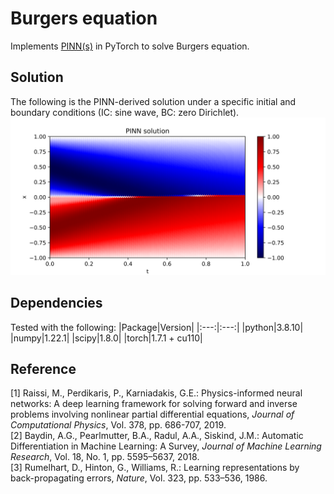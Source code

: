 # Burgers equation

Implements [PINN(s)](https://doi.org/10.1016/j.jcp.2018.10.045) in PyTorch to solve Burgers equation. 

## Solution
The following is the PINN-derived solution under a specific initial and boundary conditions (IC: sine wave, BC: zero Dirichlet). 
<img src="./figures/infered_solution.svg">

## Dependencies
Tested with the following:
|Package|Version|
|:---:|:---:|
|python|3.8.10|
|numpy|1.22.1|
|scipy|1.8.0|
|torch|1.7.1 + cu110|

## Reference
[1] Raissi, M., Perdikaris, P., Karniadakis, G.E.: Physics-informed neural networks: A deep learning framework for solving forward and inverse problems involving nonlinear partial differential equations, *Journal of Computational Physics*, Vol. 378, pp. 686-707, 2019. 
<br>
[2] Baydin, A.G., Pearlmutter, B.A., Radul, A.A., Siskind, J.M.: Automatic Differentiation in Machine Learning: A Survey, *Journal of Machine Learning Research*, Vol. 18, No. 1, pp. 5595–5637, 2018. 
<br>
[3] Rumelhart, D., Hinton, G., Williams, R.: Learning representations by back-propagating errors, *Nature*, Vol. 323, pp. 533–536, 1986. 
